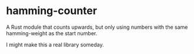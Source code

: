 # hamming-counter
A Rust module that counts upwards, but only using numbers with the same hamming-weight as the start number.

I might make this a real library someday.
